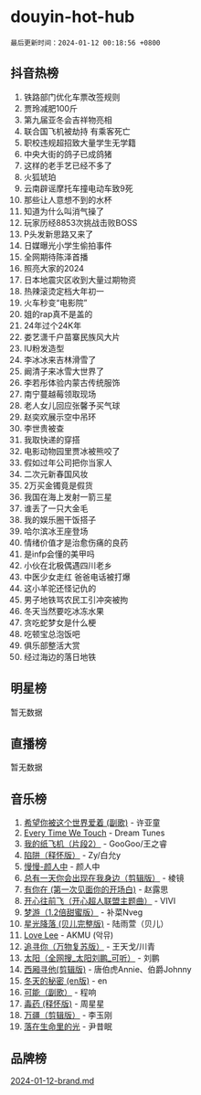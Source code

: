 # douyin-hot-hub

`最后更新时间：2024-01-12 00:18:56 +0800`

## 抖音热榜

1. 铁路部门优化车票改签规则
1. 贾玲减肥100斤
1. 第九届亚冬会吉祥物亮相
1. 联合国飞机被劫持 有乘客死亡
1. 职校违规超招致大量学生无学籍
1. 中央大街的鸽子已成鸽猪
1. 这样的老手艺已经不多了
1. 火狐琥珀
1. 云南辟谣摩托车撞电动车致9死
1. 那些让人意想不到的水杯
1. 知道为什么叫消气操了
1. 玩家历经8853次挑战击败BOSS
1. P头发新思路又来了
1. 日媒曝光小学生偷拍事件
1. 全网期待陈泽首播
1. 照亮大家的2024
1. 日本地震灾区收到大量过期物资
1. 热辣滚烫定档大年初一
1. 火车秒变“电影院”
1. 姐的rap真不是盖的
1. 24年过个24K年
1. 娄艺潇千户苗寨民族风大片
1. IU粉发造型
1. 李冰冰来吉林滑雪了
1. 阚清子来冰雪大世界了
1. 李若彤体验内蒙古传统服饰
1. 南宁蔓越莓领取现场
1. 老人女儿回应张馨予买气球
1. 赵奕欢展示空中吊环
1. 李世贵被查
1. 我取快递的穿搭
1. 电影动物园里贾冰被熊咬了
1. 假如过年公司把你当家人
1. 二次元新春国风妆
1. 2万买金镯竟是假货
1. 我国在海上发射一箭三星
1. 谁丢了一只大金毛
1. 我的娱乐圈干饭搭子
1. 哈尔滨冰王座登场
1. 情绪价值才是治愈伤痛的良药
1. 是infp会懂的美甲吗
1. 小伙在北极偶遇四川老乡
1. 中医少女走红 爸爸电话被打爆
1. 这小羊驼还怪记仇的
1. 男子地铁骂农民工引冲突被拘
1. 冬天当然要吃冰冻水果
1. 贪吃蛇梦女是什么梗
1. 吃顿宝总泡饭吧
1. 俱乐部整活大赏
1. 经过海边的落日地铁

## 明星榜

暂无数据

## 直播榜

暂无数据

## 音乐榜

1. [希望你被这个世界爱着 (副歌)](https://sf86-cdn-tos.douyinstatic.com/obj/tos-cn-ve-2774/oUHCmWQfZlE3QQBKBeD8rCFLpJzPgCpImhsxMt) - 许亚童
1. [Every Time We Touch](https://sf6-cdn-tos.douyinstatic.com/obj/tos-cn-ve-2774/ogN6lUKQeBBfEVhIOMikG1CcJjugxk1tztZyhP) - Dream Tunes
1. [我的纸飞机（片段2）](https://sf86-cdn-tos.douyinstatic.com/obj/tos-cn-ve-2774/oM2ZrKcg2CD5AeRB2gkeXOFB1IxAGJdZPazYHf) - GooGoo/王之睿
1. [陷阱（释怀版）](https://sf86-cdn-tos.douyinstatic.com/obj/tos-cn-ve-2774/oE8C21LeZrzKLDFfQYgMzx4GAIHageG5IzayY7) - Zy/白允y
1. [慢慢-颜人中](https://sf86-cdn-tos.douyinstatic.com/obj/tos-cn-ve-2774/ocjHNfBXdBxQNC8ZGAeoLMFTUgtBg8bkExunDC) - 颜人中
1. [总有一天你会出现在我身边（剪辑版）](https://sf86-cdn-tos.douyinstatic.com/obj/tos-cn-ve-2774/oMLsHwhWW7CYoAhoWB9EXUQIzNBsfAJxpAoxCU) - 棱镜
1. [有你在 (第一次见面你的开场白)](https://sf86-cdn-tos.douyinstatic.com/obj/tos-cn-ve-2774/oAthrQ3ClJBfI57uBoFEgNDYtNCZ0TSYQQfxQ0) - 赵露思
1. [开心往前飞（开心超人联盟主题曲）](https://sf86-cdn-tos.douyinstatic.com/obj/tos-cn-ve-2774/9d8fb7c82cf1421fb93a9fe925275e0a) - VIVI
1. [梦游（1.2倍甜蜜版）](https://sf86-cdn-tos.douyinstatic.com/obj/tos-cn-ve-2774/o4gyAUm8hwufoEABmwVIiQtHsFuGzAEEWtNMzo) - 补菜Nveg
1. [星光降落 (贝儿完整版)](https://sf3-cdn-tos.douyinstatic.com/obj/tos-cn-ve-2774/okwB9hAwyAtsFFkFBzAX1hOOfQuIoMNs0W2Mwr) - 陆雨萱（贝儿）
1. [Love Lee](https://sf86-cdn-tos.douyinstatic.com/obj/tos-cn-ve-2774/o05GbkJGbCBTdDnMtB0fwOYgkeZp23vrWQDQBS) - AKMU (악뮤)
1. [追寻你（万物复苏版）](https://sf86-cdn-tos.douyinstatic.com/obj/tos-cn-ve-2774/oYeAZJsbjIDit9APmBg8u6uDUQnHmoCf3gbo74) - 王天戈/川青
1. [太阳（全网搜_太阳刘鹏_可听）](https://sf3-cdn-tos.douyinstatic.com/obj/tos-cn-ve-2774/ogWbyIQnlBFImVbeDocRdCIYtBHlbJXgfZMvgz) - 刘鹏
1. [西厢寻他(剪辑版)](https://sf3-cdn-tos.douyinstatic.com/obj/tos-cn-ve-2774/oUsAVfAQKlRNxEv5qxvIB8o5qmIWUcXbzJKJhw) - 唐伯虎Annie、伯爵Johnny
1. [冬天的秘密 (en版)](https://sf3-cdn-tos.douyinstatic.com/obj/tos-cn-ve-2774/okIuMHDdzyf3FjGK4Lphe1vfHcQaPIHAg0Z4CR) - en
1. [可能（副歌）](https://sf86-cdn-tos.douyinstatic.com/obj/tos-cn-ve-2774/cde1731888894259b333569393c2fb51) - 程响
1. [毒药 (释怀版)](https://sf86-cdn-tos.douyinstatic.com/obj/tos-cn-ve-2774/oYILMEAzspdZBIzy4frJNB8ZHPHWAhiwowd4Ad) - 周星星
1. [万疆（剪辑版）](https://sf3-cdn-tos.douyinstatic.com/obj/tos-cn-ve-2774/ooG7oVgFlDTelKCjCsTTobQvbdtj1BBQXnfZd8) - 李玉刚
1. [落在生命里的光](https://sf86-cdn-tos.douyinstatic.com/obj/tos-cn-ve-2774/d9ffa8c090124ea58bb10df9b510c01d) - 尹昔眠

## 品牌榜

[2024-01-12-brand.md](2024-01-12-brand.md)
